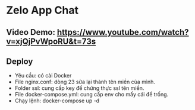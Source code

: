 # Zelo App Chat

## Video Demo: https://www.youtube.com/watch?v=xjQjPvWpoRU&t=73s

## Deploy

- Yêu cầu: có cài Docker
- File nginx.conf: dòng 23 sửa lại thành tên miền của mình.
- Folder ssl: cung cấp key để chứng thực ssl tên miền.
- File docker-compose.yml: cung cấp env cho mấy cái để trống. 
- Chạy lệnh: docker-compose up -d